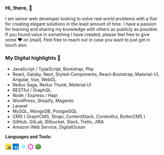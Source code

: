 ### Hi, there, 👋
I am senior web developer looking to solve real world problems with a flair for creating elegant solutions in the least amount of time. I have a passion for learning and sharing my knowledge with others as publicly as possible. 
If you found value in something I have created, please feel free to give some ♥ on [mail]. Feel free to reach out in case you want to just get in touch also.

### My Digital highlights 🌱

- JavaScript / TypeScript, Bootstrap, Php
- React, Gatsby, Next, Styled-Components, React-Bootstrap, Material-UI, Angular, Vue, WebGL
- Redux Saga, Redux Thunk, Material UI
- RESTful / GraphQL
- Node / Express / Hapi
- WordPress, Shopify, Magento
- Laravel
- MySQL, MongoDB, PostgreSQL
- CMS ( GraphCMS, Strapi, ContentStack, Contentful, ButterCMS )
- GitHub, GitLab, Bitbucket, Slack, Trello, JIRA
- Amazon Web Service, DigitalOcean

**Languages and Tools:**

<code><img height="20" src="https://raw.githubusercontent.com/github/explore/80688e429a7d4ef2fca1e82350fe8e3517d3494d/topics/javascript/javascript.png"></code>
<code><img height="20" src="https://raw.githubusercontent.com/github/explore/80688e429a7d4ef2fca1e82350fe8e3517d3494d/topics/typescript/typescript.png"></code>
<code><img height="20" src="https://raw.githubusercontent.com/github/explore/80688e429a7d4ef2fca1e82350fe8e3517d3494d/topics/react/react.png"></code>
<code><img height="20" src="https://raw.githubusercontent.com/github/explore/5c058a388828bb5fde0bcafd4bc867b5bb3f26f3/topics/graphql/graphql.png"></code>
<code><img height="20" src="https://raw.githubusercontent.com/github/explore/80688e429a7d4ef2fca1e82350fe8e3517d3494d/topics/nodejs/nodejs.png"></code>
